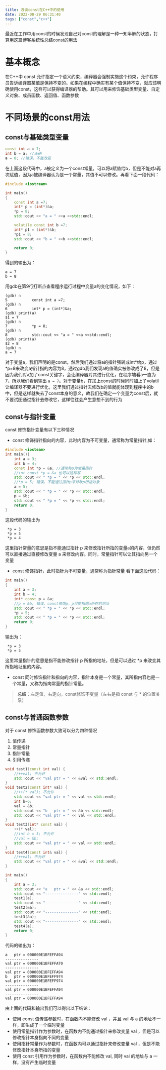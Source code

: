 ```yaml
---
title: 浅谈const在C++中的使用
date: 2022-08-29 06:31:40
tags: ["const","c++"]
---
```


最近在工作中用const的时候发现自己对const的理解是一种一知半解的状态，打算用这篇博客系统性总结const的用法
<!-- more -->
# 基本概念
在C++中 const 允许指定一个语义约束，编译器会强制实施这个约束，允许程序员告诉编译器某值是保持不变的。如果在编程中确实有某个值保持不变，就应该明确使用const，这样可以获得编译器的帮助。其可以用来修饰基础类型变量、自定义对象、成员函数、返回值、函数参数

# 不同场景的const用法
## const与基础类型变量
```c++
const int a = 7;
int b = a; //正确
a = 8; //错误，不能改变
```
在上面这段代码中，a被定义为一个const常量，可以将a赋值给b，但是不能对a再次赋值，因为a被编译器认为是一个常量，其值不可以修改。再看下面一段代码：
```c++
#include <iostream>

int main()
{
    const int a =7;
    int* p = (int*)&a;
    *p = 8;
    std::cout << "a = " <<a <<std::endl;

    volatile const int b =7;
    int* p1 = (int*)&b;
    *p1 = 8;
    std::cout << "b = " <<b <<std::endl;

    return 0;
}
```
得到的输出为：
```shell
a = 7
b = 8
```
用gdb在第9行打断点查看程序运行过程中变量a的变化情况，如下：

```shell
(gdb) n
5           const int a =7;
(gdb) n
6           int* p = (int*)&a;
(gdb) print(a)
$1 = 7
(gdb) n
7           *p = 8;
(gdb) n
8           std::cout << "a = " <<a <<std::endl;
(gdb) print(a)
$2 = 8
(gdb) n
a = 7
```
对于变量a，我们声明的是const，然后我们通过将a的指针强转成int*给p，通过\*p=8来改变a指针指的内容为8，通过gdb我们发现a的值确实被修改成了8，但是因为我们对a加了const关键字，会让编译器对其进行优化，在程序端看a一直为7，所以我们看到输出 `a = 7`。对于变量b，在加上const的时候同时加上了volatil让编译器不要进行优化，这里我们通过指针去修改b的值就能体现到程序中的b中，但是这样就失去了const本身的意义，故我们在确定一个变量为const后，就不要试图通过指针去修改它，这样往往会产生意想不到的行为

## const与指针变量
const 修饰指针变量有以下三种情况
- const 修饰指针指向的内容，此时内容为不可变量，通常称为常量指针,如：
```c++
#include <iosteam>
int main(){
    int a = 3;
    int b = 4;
    const int *p = &a; //通常称p为常量指针
    //int const *p = &a 也可以这样写
    std::cout << " *p = " << *p << std::endl;
    //*p = 5; 错误，不能通过指针p来修改p所指对象
    a = 5;
    std::cout << " *p = " << *p << std::endl;
    p = &b;
    std::cout << " *p = " << *p << std::endl;
    return 0;
}
```
这段代码的输出为
```shell
 *p = 3
 *p = 5
 *p = 4
```
这里指针常量的意思是指不能通过指针 p 来修改指针所指的变量a的内容，但仍然可以直接通过直接修改变量 a 来修改内容。同时，常量指针可以让其指向另一个变量

- const 修饰指针，此时指针为不可变量，通常称为指针常量
看下面这段代码：
```c++
int main()
{
    int a = 3;
    int b = 4;
    int* const p = &a;
    //p = &b; 错误，const修饰p，p只能指向a所在的地址
    std::cout << " *p = " << *p << std::endl;
    *p = 5;
    std::cout << " *p = " << *p << std::endl;
    return 0;
}
```
输出为：
```shell
 *p = 3
 *p = 5
```
这里常量指针的意思是指不能修改指针 p 所指的地址，但是可以通过 *p 来改变其所指地址里的内容。
- const 同时修饰指针和指向的内容，指针本身是一个常量，其所指内容也是一个常量，又称为指向常量的指针常量。

>**总结**：左定值，右定向，const修饰不变量（左右是指 const 与 * 的位置关系）

## const与普通函数参数
对于 const 修饰函数参数大致可以分为四种情况
1. 值传递
2. 常量指针
3. 指针常量
4. 引用传递
```c++
void test1(const int val) {
    //++val; 不允许
    std::cout << "val ptr = " << &val << std::endl;
}
void test2(const int* val) {
    //++(* val); 不允许
    std::cout << "val ptr = " << val << std::endl;
    int b=6;
    val = &b;
    std::cout << "b   ptr = " << &b << std::endl;
    std::cout << "val ptr = " << val << std::endl;
}
void test3(int* const val) {
    ++(* val);
    //int b = 3; 不允许
    //val = &b;
    std::cout << "val ptr = " << val << std::endl;
}
void test4(const int& val) {
    //++val; 不允许
    std::cout << "val ptr = " << &val << std::endl;
}

int main()
{
    int a = 3;
    std::cout << "a   ptr = " << &a << std::endl;
    std::cout << "---------------" << std::endl;
    test1(a);
    std::cout << "---------------" << std::endl;
    test2(&a);
    std::cout << "---------------" << std::endl;
    test3(&a);
    std::cout << "---------------" << std::endl;
    test4(a);
    return 0;
}
```
代码的输出为：
```shell
a   ptr = 000000E1BFEFFA94
---------------
val ptr = 000000E1BFEFFA70
---------------
val ptr = 000000E1BFEFFA94
b   ptr = 000000E1BFEFF974
val ptr = 000000E1BFEFF974
---------------
val ptr = 000000E1BFEFFA94
---------------
val ptr = 000000E1BFEFFA94
```
由上面的代码和输出我们可以得出以下结论：
- 使用 const 值传递参数时，在函数内不能修改 val ，并且 val 与 a 的地址不一样，即生成了一个临时变量
- 使用常量指针作为参数时，在函数内不能通过指针来修改变量 val ，但是可以修改指针本身指向不同的变量
- 使用指针常量作为参数时，在函数内可以通过指针来修改变量 val ，但是不能修改指针本身所指的变量
- 使用 const 引用作为参数时，在函数内不能修改 val, 同时 val 的地址与 a 一样，没有产生临时变量